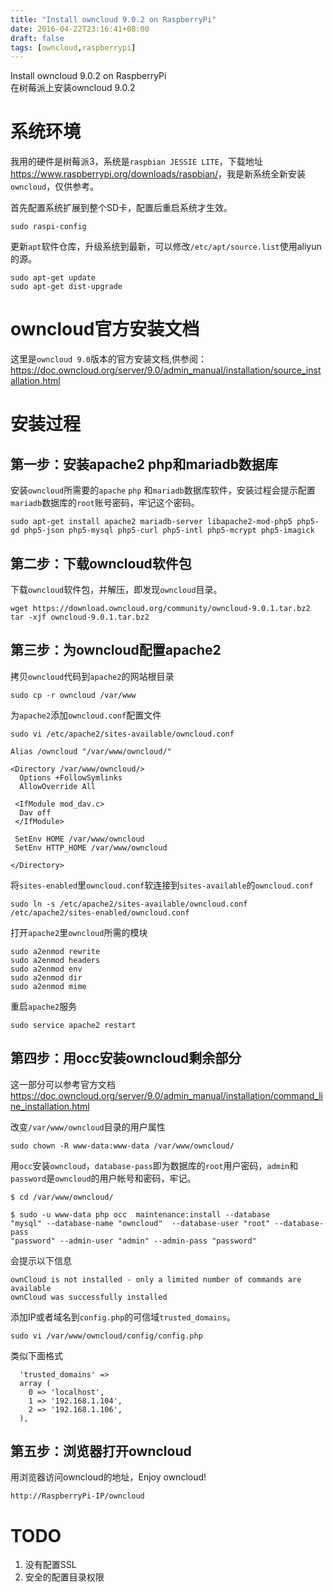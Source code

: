 ```yaml
---
title: "Install owncloud 9.0.2 on RaspberryPi"
date: 2016-04-22T23:16:41+08:00
draft: false
tags: [owncloud,raspberrypi]
---
```


Install owncloud 9.0.2 on RaspberryPi  
在树莓派上安装owncloud 9.0.2

<!--more-->

# 系统环境

我用的硬件是树莓派3，系统是`raspbian JESSIE LITE`，下载地址<https://www.raspberrypi.org/downloads/raspbian/>，我是新系统全新安装`owncloud`，仅供参考。

首先配置系统扩展到整个SD卡，配置后重启系统才生效。

```
sudo raspi-config 
```

更新`apt`软件仓库，升级系统到最新，可以修改`/etc/apt/source.list`使用aliyun的源。

```
sudo apt-get update
sudo apt-get dist-upgrade
``` 

# owncloud官方安装文档

这里是`owncloud 9.0`版本的官方安装文档,供参阅：<https://doc.owncloud.org/server/9.0/admin_manual/installation/source_installation.html>

# 安装过程

## 第一步：安装apache2 php和mariadb数据库

安装`owncloud`所需要的`apache` `php` 和`mariadb`数据库软件，安装过程会提示配置`mariadb`数据库的`root`账号密码，牢记这个密码。

```
sudo apt-get install apache2 mariadb-server libapache2-mod-php5 php5-gd php5-json php5-mysql php5-curl php5-intl php5-mcrypt php5-imagick
```

## 第二步：下载owncloud软件包

下载`owncloud`软件包，并解压，即发现`owncloud`目录。

```
wget https://download.owncloud.org/community/owncloud-9.0.1.tar.bz2
tar -xjf owncloud-9.0.1.tar.bz2
```

## 第三步：为owncloud配置apache2

拷贝`owncloud`代码到`apache2`的网站根目录

```
sudo cp -r owncloud /var/www
```

为`apache2`添加`owncloud.conf`配置文件

```
sudo vi /etc/apache2/sites-available/owncloud.conf
```

```
Alias /owncloud "/var/www/owncloud/"

<Directory /var/www/owncloud/>
  Options +FollowSymlinks
  AllowOverride All

 <IfModule mod_dav.c>
  Dav off
 </IfModule>

 SetEnv HOME /var/www/owncloud
 SetEnv HTTP_HOME /var/www/owncloud

</Directory>
```

将`sites-enabled`里`owncloud.conf`软连接到`sites-available`的`owncloud.conf`

```
sudo ln -s /etc/apache2/sites-available/owncloud.conf /etc/apache2/sites-enabled/owncloud.conf
```

打开`apache2`里`owncloud`所需的模块

```
sudo a2enmod rewrite
sudo a2enmod headers
sudo a2enmod env
sudo a2enmod dir
sudo a2enmod mime
```

重启`apache2`服务

```
sudo service apache2 restart
```

## 第四步：用occ安装owncloud剩余部分

这一部分可以参考官方文档<https://doc.owncloud.org/server/9.0/admin_manual/installation/command_line_installation.html>

改变`/var/www/owncloud`目录的用户属性

```
sudo chown -R www-data:www-data /var/www/owncloud/
```

用`occ`安装`owncloud`，`database-pass`即为数据库的`root`用户密码，`admin`和`password`是`owncloud`的用户帐号和密码，牢记。

```
$ cd /var/www/owncloud/
```

```
$ sudo -u www-data php occ  maintenance:install --database
"mysql" --database-name "owncloud"  --database-user "root" --database-pass
"password" --admin-user "admin" --admin-pass "password"
```

会提示以下信息

```
ownCloud is not installed - only a limited number of commands are available
ownCloud was successfully installed
```

添加IP或者域名到`config.php`的可信域`trusted_domains`。

```
sudo vi /var/www/owncloud/config/config.php
```

类似下面格式

```
  'trusted_domains' =>
  array (
    0 => 'localhost',
    1 => '192.168.1.104',
    2 => '192.168.1.106',
  ),
``` 

## 第五步：浏览器打开owncloud

用浏览器访问owncloud的地址，Enjoy owncloud!

```
http://RaspberryPi-IP/owncloud
```

# TODO

1. 没有配置SSL
2. 安全的配置目录权限

